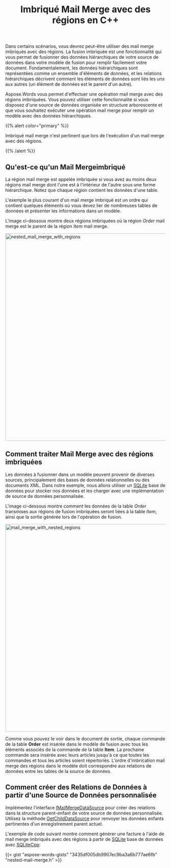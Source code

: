 ﻿---
title: Imbriqué Mail Merge avec des régions en C++
second_title: Aspose.Words pour C++
articleTitle: Imbriqué Mail Merge avec des régions
linktitle: Imbriqué Mail Merge avec des régions
type: docs
description: "Effectuez une opération mail merge avec des régions imbriquées en utilisant C++. La fusion imbriquée est une fonctionnalité qui vous permet de fusionner des données hiérarchiques de votre source de données dans votre modèle de fusion."
keywords: "mail merge with nested regions c++"
weight: 30
url: /fr/cpp/nested-mail-merge-with-regions/
---

Dans certains scénarios, vous devrez peut-être utiliser des mail merge imbriqués avec des régions. La fusion imbriquée est une fonctionnalité qui vous permet de fusionner des données hiérarchiques de votre source de données dans votre modèle de fusion pour remplir facilement votre document. Fondamentalement, les données hiérarchiques sont représentées comme un ensemble d'éléments de données, et les relations hiérarchiques décrivent comment les éléments de données sont liés les uns aux autres (un élément de données est le parent d'un autre).

Aspose.Words vous permet d'effectuer une opération mail merge avec des régions imbriquées. Vous pouvez utiliser cette fonctionnalité si vous disposez d'une source de données organisée en structure arborescente et que vous souhaitez exécuter une opération mail merge pour remplir un modèle avec des données hiérarchiques.

{{% alert color="primary" %}}

Imbriqué mail merge n'est pertinent que lors de l'exécution d'un mail merge avec des régions.

{{% /alert %}}

## Qu'est-ce qu'un Mail Mergeimbriqué

La région mail merge est appelée imbriquée si vous avez au moins deux régions mail merge dont l'une est à l'intérieur de l'autre sous une forme hiérarchique. Notez que chaque région contient les données d'une table.

L'exemple le plus courant d'un mail merge imbriqué est un ordre qui contient quelques éléments où vous devez lier de nombreuses tables de données et présenter les informations dans un modèle.

L'image ci-dessous montre deux régions imbriquées où la région *Order* mail merge est le parent de la région *Item* mail merge.

<img src="nested-mail-merge-with-regions-1.png" alt="nested_mail_merge_with_regions" style="width:650px"/>

## Comment traiter Mail Merge avec des régions imbriquées

Les données à fusionner dans un modèle peuvent provenir de diverses sources, principalement des bases de données relationnelles ou des documents XML. Dans notre exemple, nous allons utiliser un [SQLite](https://www.sqlite.org/index.html) base de données pour stocker nos données et les charger avec une implémentation de source de données personnalisée.

L'image ci-dessous montre comment les données de la table *Order* transmises aux régions de fusion imbriquées seront liées à la table *Item*, ainsi que la sortie générée lors de l'opération de fusion.

<img src="nested-mail-merge-with-regions-2.png" alt="mail_merge_with_nested_regions" style="width:650px"/>

Comme vous pouvez le voir dans le document de sortie, chaque commande de la table **Order** est insérée dans le modèle de fusion avec tous les éléments associés de la commande de la table **Item**. La prochaine commande sera insérée avec leurs articles jusqu'à ce que toutes les commandes et tous les articles soient répertoriés. L'ordre d'imbrication mail merge des régions dans le modèle doit correspondre aux relations de données entre les tables de la source de données.

## Comment créer des Relations de Données à partir d'une Source de Données personnalisée

Implémentez l'interface [IMailMergeDataSource](https://reference.aspose.com/words/cpp/aspose.words.mailmerging/imailmergedatasource/) pour créer des relations dans la structure parent-enfant de votre source de données personnalisée. Utilisez la méthode [GetChildDataSource](https://reference.aspose.com/words/cpp/aspose.words.mailmerging/imailmergedatasource/getchilddatasource/) pour renvoyer les données enfants pertinentes d'un enregistrement parent actuel.

L'exemple de code suivant montre comment générer une facture à l'aide de mail merge imbriqués avec des régions à partir de [SQLite](https://www.sqlite.org/index.html) base de données avec [SQLiteCpp](https://github.com/SRombauts/SQLiteCpp):

{{< gist "aspose-words-gists" "3435df005db9907ec9ba3a6b777ae6fb" "nested-mail-merge.h" >}}